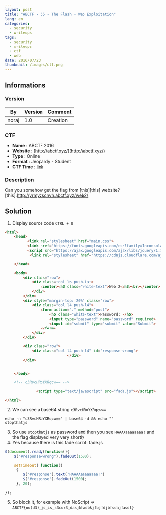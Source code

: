 ```yaml
---
layout: post
title: "ABCTF - 35 - The Flash - Web Exploitation"
lang: en
categories:
  - security
  - writeups
tags:
  - security
  - writeups
  - ctf
  - web
date: 2016/07/23
thumbnail: /images/ctf.png
---
```

## Informations

### Version

| By    | Version | Comment
| ---   | ---     | ---
| noraj | 1.0     | Creation

### CTF

- **Name** : ABCTF 2016
- **Website** : [http://abctf.xyz/](http://abctf.xyz/)
- **Type** : Online
- **Format** : Jeopardy - Student
- **CTF Time** : [link](https://ctftime.org/event/333)

### Description

Can you somehow get the flag from [this][this] website?
[this]:http://yrmyzscnvh.abctf.xyz/web2/

## Solution

1. Display source code `CTRL + U`
```html
<html>
	<head>
		  <link rel="stylesheet" href="main.css">
		  <link href='https://fonts.googleapis.com/css?family=Inconsolata' rel='stylesheet' type='text/css'>
		  <script src="https://ajax.googleapis.com/ajax/libs/jquery/1.12.2/jquery.min.js"></script>
		   <link rel="stylesheet" href="https://cdnjs.cloudflare.com/ajax/libs/materialize/0.97.6/css/materialize.min.css">

	</head>

	<body>
		<div class="row">
			<div class="col l6 push-l3">
				<center><h3 class="white-text">Web 2</h3><br></center>
			</div>
		</div>
		<div style="margin-top: 20%" class="row">
			<div class="col l4 push-l4">
				<form action="." method="post">
		  			<h5 class="white-text">Password: </h5>
		  			<input type="password" name="password" required>
		  			<input id="submit" type="submit" value="Submit">
				</form>
			</div>
		</div>

		<div class="row">
			<div class="col l4 push-l4" id="response-wrong">
				 			</div>
		</div>


	</body>

	<!-- c3RvcHRoYXRqcw== -->

			  <script type="text/javascript" src="fade.js"></script>

</html>
```
2. We can see a base64 string `c3RvcHRoYXRqcw==`
```
echo -n "c3RvcHRoYXRqcw==" | base64 -d && echo ""
stopthatjs
```
3. So use `stopthatjs` as password and then you see `HAAAAaaaaaaaa!` and the flag displayed very very shortly
4. Yes because there is this fade script:
fade.js
```javascript
$(document).ready(function(){
	$("#response-wrong").fadeOut(1500);

	setTimeout( function()
 	 {
  		$('#response').text('HAAAAaaaaaaaa!')
  		$('#response').fadeOut(1500);
	 }, 20);

});
```
5. So block it, for example with NoScript => `ABCTF{no(d3)_js_is_s3cur3_dasjkhadbkjfbjfdjbfsdajfasdl}`
